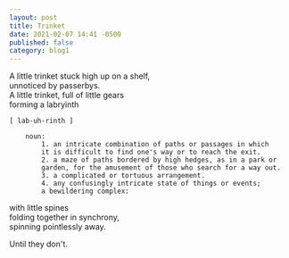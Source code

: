 ```yaml
---
layout: post
title: Trinket
date: 2021-02-07 14:41 -0500
published: false
category: blog1
---
```

A little trinket stuck high up on a shelf, \
unnoticed by passerbys.\
A little trinket,  full of little gears \
forming a labryinth 

    [ lab-uh-rinth ]
        
        noun:
            1. an intricate combination of paths or passages in which
            it is difficult to find one's way or to reach the exit.
            2. a maze of paths bordered by high hedges, as in a park or 
            garden, for the amusement of those who search for a way out.
            3. a complicated or tortuous arrangement.
            4. any confusingly intricate state of things or events; 
            a bewildering complex:

with little spines\
folding together in synchrony,\
spinning pointlessly away.

Until they don't.